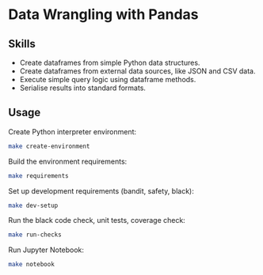 # Data Wrangling with Pandas

## Skills

- Create dataframes from simple Python data structures.
- Create dataframes from external data sources, like JSON and CSV data.
- Execute simple query logic using dataframe methods.
- Serialise results into standard formats.

## Usage

Create Python interpreter environment: 
```sh
make create-environment
```

Build the environment requirements:
```sh
make requirements
```

Set up development requirements (bandit, safety, black):
```sh
make dev-setup
```

Run the black code check, unit tests, coverage check:
```sh
make run-checks
```

Run Jupyter Notebook:
```sh
make notebook
```
